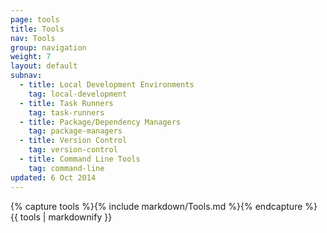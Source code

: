 ```yaml
---
page: tools
title: Tools
nav: Tools
group: navigation
weight: 7
layout: default
subnav:
  - title: Local Development Environments
    tag: local-development
  - title: Task Runners
    tag: task-runners
  - title: Package/Dependency Managers
    tag: package-managers
  - title: Version Control
    tag: version-control
  - title: Command Line Tools
    tag: command-line
updated: 6 Oct 2014
---
```


<div class="docs-section">
		{% capture tools %}{% include markdown/Tools.md %}{% endcapture %}
		{{ tools | markdownify }}
</div>